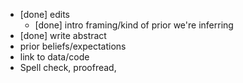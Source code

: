 * [done] edits
    * [done] intro framing/kind of prior we're inferring 
* [done] write abstract
* prior beliefs/expectations
* link to data/code
* Spell check, proofread,
